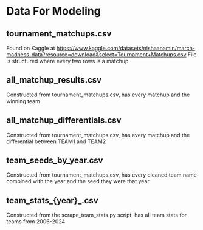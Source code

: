 # Data For Modeling

## tournament_matchups.csv
Found on Kaggle at https://www.kaggle.com/datasets/nishaanamin/march-madness-data?resource=download&select=Tournament+Matchups.csv
File is structured where every two rows is a matchup

## all_matchup_results.csv
Constructed from tournament_matchups.csv, has every matchup and the winning team

## all_matchup_differentials.csv
Constructed from tournament_matchups.csv, has every matchup and the differential between TEAM1 and TEAM2

## team_seeds_by_year.csv
Constructed from tournament_matchups.csv, has every cleaned team name combined with the year and the seed they were that year

## team_stats_{year}_.csv
Constructed from the scrape_team_stats.py script, has all team stats for teams from 2006-2024